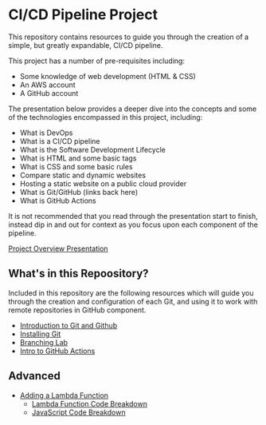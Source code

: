 # CI/CD Pipeline Project

This repository contains resources to guide you through the creation of a simple, but greatly expandable, CI/CD pipeline.

This project has a number of pre-requisites including:

- Some knowledge of web development (HTML & CSS)
- An AWS account
- A GitHub account

The presentation below provides a deeper dive into the concepts and some of the technologies encompassed in this project, including:

- What is DevOps
- What is a CI/CD pipeline
- What is the Software Development Lifecycle
- What is HTML and some basic tags
- What is CSS and some basic rules
- Compare static and dynamic websites
- Hosting a static website on a public cloud provider
- What is Git/GitHub (links back here)
- What is GitHub Actions

It is not recommended that you read through the presentation start to finish, instead dip in and out for context as you focus upon each component of the pipeline.

[Project Overview Presentation](https://docs.google.com/presentation/d/1kJZ5C-dcgNSMhy-t_laETJUGx4WeWqYgAw3cobkiPoE/edit?usp=sharing)

## What's in this Repoository?

Included in this repository are the following resources which will guide you through the creation and configuration of each Git, and using it to work with remote repositories in GitHub component.

- [Introduction to Git and Github](/git-github.md)
- [Installing Git](/installing-git.md)
- [Branching Lab](/git_branching_lab.md)
- [Intro to GitHub Actions](/github-actions.md)

## Advanced

- [Adding a Lambda Function](/aws_lambda_form_project.md)
  - [Lambda Function Code Breakdown](/lambda-breakdown.md)
  - [JavaScript Code Breakdown](/javascript-breakdown.md)
